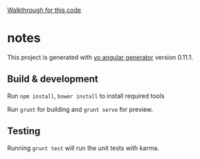 [Walkthrough for this code](http://www.harrisonjackson.us/frontend/2015/03/31/Prototyping-with-apiary-and-angularjs.html)

# notes

This project is generated with [yo angular generator](https://github.com/yeoman/generator-angular)
version 0.11.1.

## Build & development

Run `npm install`, `bower install` to install required tools 

Run `grunt` for building and `grunt serve` for preview.

## Testing

Running `grunt test` will run the unit tests with karma.
